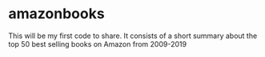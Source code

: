 # amazonbooks
This will be my first code to share. It consists of a short summary about the top 50 best selling books on Amazon from 2009-2019
